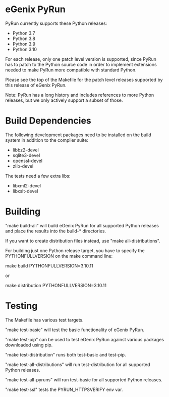 # eGenix PyRun

PyRun currently supports these Python releases:

 * Python 3.7
 * Python 3.8
 * Python 3.9
 * Python 3.10

For each release, only one patch level version is supported,
since PyRun has to patch to the Python source code in order to
implement extensions needed to make PyRun more compatible with
standard Python.

Please see the top of the Makefile for the patch level releases
supported by this release of eGenix PyRun.

Note: PyRun has a long history and includes references to more Python
releases, but we only actively support a subset of those.

# Build Dependencies

The following development packages need to be installed on the
build system in addition to the compiler suite:

 * libbz2-devel
 * sqlite3-devel
 * openssl-devel
 * zlib-devel

The tests need a few extra libs:

 * libxml2-devel
 * libxslt-devel

# Building

"make build-all" will build eGenix PyRun for all supported Python
releases and place the results into the build-* directories.

If you want to create distribution files instead, use
"make all-distributions".

For building just one Python release target, you have to specify
the PYTHONFULLVERSION on the make command line:

make build PYTHONFULLVERSION=3.10.11

or

make distribution PYTHONFULLVERSION=3.10.11

# Testing

The Makefile has various test targets.

"make test-basic" will test the basic functionality of eGenix PyRun.

"make test-pip" can be used to test eGenix PyRun against various
packages downloaded using pip.

"make test-distribution" runs both test-basic and test-pip.

"make test-all-distributions" will run test-distribution for all
supported Python releases.

"make test-all-pyruns" will run test-basic for all supported Python
releases.

"make test-ssl" tests the PYRUN_HTTPSVERIFY env var.

